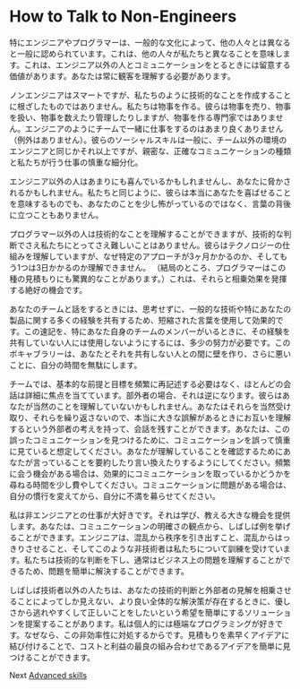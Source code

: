 # How to Talk to Non-Engineers
[//]: # (Version:1.0.0)
特にエンジニアやプログラマーは、一般的な文化によって、他の人々とは異なると一般に認められています。これは、他の人々が私たちと異なることを意味します。これは、エンジニア以外の人とコミュニケーションをとるときには留意する価値があります。あなたは常に観客を理解する必要があります。

ノンエンジニアはスマートですが、私たちのように技術的なことを作成することに根ざしたものではありません。私たちは物事を作る。彼らは物事を売り、物事を扱い、物事を数えたり管理したりしますが、物事を作る専門家ではありません。エンジニアのようにチームで一緒に仕事をするのはあまり良くありません（例外はありません）。彼らのソーシャルスキルは一般に、チーム以外の環境のエンジニアと同じかそれ以上ですが、親密な、正確なコミュニケーションの種類と私たちが行う仕事の慎重な細分化。

エンジニア以外の人はあまりにも喜んでいるかもしれませんし、あなたに脅かされるかもしれません。私たちと同じように、彼らは本当にあなたを喜ばせることを意味するものでも、あなたのことを少し怖がっているのではなく、言葉の背後に立つこともありません。

プログラマー以外の人は技術的なことを理解することができますが、技術的な判断でさえ私たちにとってさえ難しいことはありません。彼らはテクノロジーの仕組みを理解していますが、なぜ特定のアプローチが3ヶ月かかるのか、そしてもう1つは3日かかるのか理解できません。 （結局のところ、プログラマーはこの種の見積もりにも驚異的なことがあります。）これは、それらと相乗効果を発揮する絶好の機会です。

あなたのチームと話をするときには、思考せずに、一般的な技術や特にあなたの製品に関する多くの経験を共有するため、短縮された言葉を使用して効果的です。この速記を、特にあなた自身のチームのメンバーがいるときに、その経験を共有していない人には使用しないようにするには、多少の努力が必要です。このボキャブラリーは、あなたとそれを共有しない人との間に壁を作り、さらに悪いことに、自分の時間を無駄にします。

チームでは、基本的な前提と目標を頻繁に再記述する必要はなく、ほとんどの会話は詳細に焦点を当てています。部外者の場合、それは逆になります。彼らはあなたが当然のことを理解していないかもしれません。あなたはそれらを当然受け取り、それらを繰り返さないので、本当に大きな誤解があるときにお互いを理解するという外部者の考えを持って、会話を残すことができます。あなたは、この誤ったコミュニケーションを見つけるために、コミュニケーションを誤って慎重に見ていると想定してください。あなたが理解していることを確認するためにあなたが言っていることを要約したり言い換えたりするようにしてください。頻繁に会う機会がある場合は、効果的にコミュニケーションを取っているかどうかを尋ねる時間を少し費やしてください。コミュニケーションに問題がある場合は、自分の慣行を変えてから、自分に不満を募らせてください。

私は非エンジニアとの仕事が大好きです。それは学び、教える大きな機会を提供します。あなたは、コミュニケーションの明確さの観点から、しばしば例を挙げることができます。エンジニアは、混乱から秩序を引き出すこと、混乱からはっきりさせること、そしてこのような非技術者は私たちについて訓練を受けています。私たちは技術的な判断を下し、通常はビジネス上の問題を理解することができるため、問題を簡単に解決することができます。

しばしば技術者以外の人たちは、あなたの技術的判断と外部者の見解を相乗させることによってしか見えない、より良い全体的な解決策が存在するときに、優しさから逃れやすくして正しいことをしたいという希望を簡単にするソリューションを提案することがあります。私は個人的には極端なプログラミングが好きです。なぜなら、この非効率性に対処するからです。見積もりを素早くアイデアに結び付けることで、コストと利益の最良の組み合わせであるアイデアを簡単に見つけることができます。

Next [Advanced skills](../../3-Advanced)
